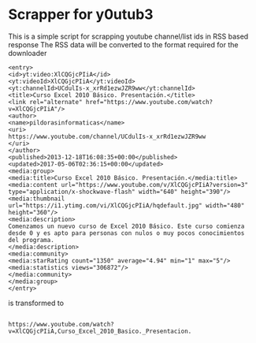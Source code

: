 # Scrapper for y0utub3

This is a simple script for scrapping youtube channel/list ids in RSS based response
The RSS data will be converted to the format required for the downloader

```
<entry>
<id>yt:video:XlCQGjcPIiA</id>
<yt:videoId>XlCQGjcPIiA</yt:videoId>
<yt:channelId>UCdulIs-x_xrRd1ezwJZR9ww</yt:channelId>
<title>Curso Excel 2010 Básico. Presentación.</title>
<link rel="alternate" href="https://www.youtube.com/watch?v=XlCQGjcPIiA"/>
<author>
<name>pildorasinformaticas</name>
<uri>
https://www.youtube.com/channel/UCdulIs-x_xrRd1ezwJZR9ww
</uri>
</author>
<published>2013-12-18T16:08:35+00:00</published>
<updated>2017-05-06T02:36:15+00:00</updated>
<media:group>
<media:title>Curso Excel 2010 Básico. Presentación.</media:title>
<media:content url="https://www.youtube.com/v/XlCQGjcPIiA?version=3" type="application/x-shockwave-flash" width="640" height="390"/>
<media:thumbnail url="https://i1.ytimg.com/vi/XlCQGjcPIiA/hqdefault.jpg" width="480" height="360"/>
<media:description>
Comenzamos un nuevo curso de Excel 2010 Básico. Este curso comienza desde 0 y es apto para personas con nulos o muy pocos conocimientos del programa.
</media:description>
<media:community>
<media:starRating count="1350" average="4.94" min="1" max="5"/>
<media:statistics views="306872"/>
</media:community>
</media:group>
</entry>
```

is transformed to
```

https://www.youtube.com/watch?v=XlCQGjcPIiA,Curso_Excel_2010_Basico._Presentacion.
```
